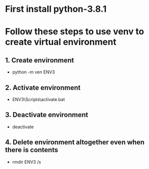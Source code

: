 # First install python-3.8.1
# Follow these steps to use venv to create virtual environment

## 1. Create environment
- python -m ven ENV3

## 2. Activate environment
- ENV3\Scripts\activate.bat

## 3. Deactivate environment
- deactivate

## 4. Delete environment altogether even when there is contents
- rmdir ENV3 /s
